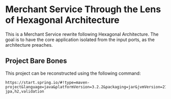 # Merchant Service Through the Lens of Hexagonal Architecture
This is a Merchant Service rewrite following Hexagonal Architecture. The goal is to have the core application isolated from the input ports, as the architecture preaches.

## Project Bare Bones
This project can be reconstructed using the following command:
```
https://start.spring.io/#!type=maven-project&language=java&platformVersion=3.2.2&packaging=jar&jvmVersion=21&groupId=com.wilterson.cms&artifactId=cms&name=Merchant%20Service&description=Merchant%20Service&packageName=com.wilterson.cms&dependencies=lombok,devtools,web,data-jpa,h2,validation
```
